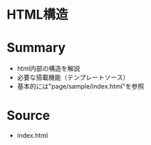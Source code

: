 HTML構造
==

# Summary
- html内部の構造を解説
- 必要な搭載機能（テンプレートソース）
- 基本的には"page/sample/index.html"を参照

# Source
- index.html
```

```

